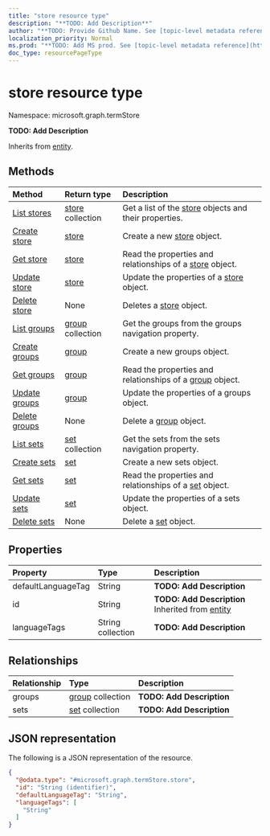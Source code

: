 ```yaml
---
title: "store resource type"
description: "**TODO: Add Description**"
author: "**TODO: Provide Github Name. See [topic-level metadata reference](https://msgo.azurewebsites.net/add/document/guidelines/metadata.html#topic-level-metadata)**"
localization_priority: Normal
ms.prod: "**TODO: Add MS prod. See [topic-level metadata reference](https://msgo.azurewebsites.net/add/document/guidelines/metadata.html#topic-level-metadata)**"
doc_type: resourcePageType
---
```


# store resource type

Namespace: microsoft.graph.termStore

**TODO: Add Description**


Inherits from [entity](../resources/entity.md).

## Methods
|Method|Return type|Description|
|:---|:---|:---|
|[List stores](../api/store-list.md)|[store](../resources/termstore-store.md) collection|Get a list of the [store](../resources/store.md) objects and their properties.|
|[Create store](../api/termstore-store-create.md)|[store](../resources/termstore-store.md)|Create a new [store](../resources/termstore-store.md) object.|
|[Get store](../api/termstore-store-get.md)|[store](../resources/termstore-store.md)|Read the properties and relationships of a [store](../resources/termstore-store.md) object.|
|[Update store](../api/termstore-store-update.md)|[store](../resources/termstore-store.md)|Update the properties of a [store](../resources/termstore-store.md) object.|
|[Delete store](../api/termstore-store-delete.md)|None|Deletes a [store](../resources/termstore-store.md) object.|
|[List groups](../api/termstore-store-list-groups.md)|[group](../resources/termstore-group.md) collection|Get the groups from the groups navigation property.|
|[Create groups](../api/termstore-store-post-groups.md)|[group](../resources/termstore-group.md)|Create a new groups object.|
|[Get groups](../api/termstore-store-get-group.md)|[group](../resources/termstore-group.md)|Read the properties and relationships of a [group](../resources/group.md) object.|
|[Update groups](../api/termstore-store-update-groups.md)|[group](../resources/termstore-group.md)|Update the properties of a groups object.|
|[Delete groups](../api/termstore-store-delete-groups.md)|None|Delete a [group](../resources/termstore-group.md) object.|
|[List sets](../api/termstore-store-list-sets.md)|[set](../resources/termstore-set.md) collection|Get the sets from the sets navigation property.|
|[Create sets](../api/termstore-store-post-sets.md)|[set](../resources/termstore-set.md)|Create a new sets object.|
|[Get sets](../api/termstore-store-get-set.md)|[set](../resources/termstore-set.md)|Read the properties and relationships of a [set](../resources/set.md) object.|
|[Update sets](../api/termstore-store-update-sets.md)|[set](../resources/termstore-set.md)|Update the properties of a sets object.|
|[Delete sets](../api/termstore-store-delete-sets.md)|None|Delete a [set](../resources/termstore-set.md) object.|

## Properties
|Property|Type|Description|
|:---|:---|:---|
|defaultLanguageTag|String|**TODO: Add Description**|
|id|String|**TODO: Add Description** Inherited from [entity](../resources/termstore-entity.md)|
|languageTags|String collection|**TODO: Add Description**|

## Relationships
|Relationship|Type|Description|
|:---|:---|:---|
|groups|[group](../resources/termstore-group.md) collection|**TODO: Add Description**|
|sets|[set](../resources/termstore-set.md) collection|**TODO: Add Description**|

## JSON representation
The following is a JSON representation of the resource.
<!-- {
  "blockType": "resource",
  "keyProperty": "id",
  "@odata.type": "microsoft.graph.termStore.store",
  "baseType": "microsoft.graph.entity",
  "openType": false
}
-->
``` json
{
  "@odata.type": "#microsoft.graph.termStore.store",
  "id": "String (identifier)",
  "defaultLanguageTag": "String",
  "languageTags": [
    "String"
  ]
}
```

